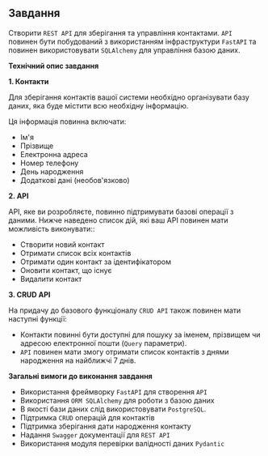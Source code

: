 ## Завдання

Створити `REST API` для зберігання та управління контактами. `API` повинен бути побудований з використанням інфраструктури `FastAPI` та повинен використовувати `SQLAlchemy` для управління базою даних.

**Технічний опис завдання**

**1. Контакти**

Для зберігання контактів вашої системи необхідно організувати базу даних, яка буде містити всю необхідну інформацію.

Ця інформація повинна включати:

- Ім'я
- Прізвище
- Електронна адреса
- Номер телефону
- День народження
- Додаткові дані (необов'язково)

**2. API**

API, яке ви розробляєте, повинно підтримувати базові операції з даними. Нижче наведено список дій, які ваш API повинен мати можливість виконувати::

- Створити новий контакт
- Отримати список всіх контактів
- Отримати один контакт за ідентифікатором
- Оновити контакт, що існує
- Видалити контакт

**3. CRUD API**

На придачу до базового функціоналу `CRUD API` також повинен мати наступні функції:

- Контакти повинні бути доступні для пошуку за іменем, прізвищем чи адресою електронної пошти (`Query` параметри).
- `API` повинен мати змогу отримати список контактів з днями народження на найближчі 7 днів.

**Загальні вимоги до виконання завдання**

- Використання фреймворку `FastAPI` для створення `API`
- Використання `ORM SQLAlchemy` для роботи з базою даних
- В якості бази даних слід використовувати `PostgreSQL`.
- Підтримка `CRUD` операцій для контактів
- Підтримка зберігання дати народження контакту
- Надання `Swagger` документації для `REST API`
- Використання модуля перевірки валідності даних `Pydantic`